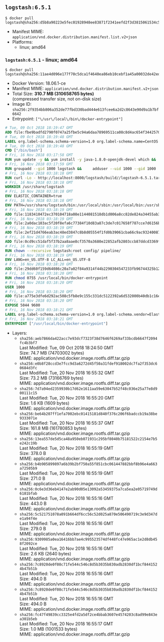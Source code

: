 ## `logstash:6.5.1`

```console
$ docker pull logstash@sha256:d5b8a90223e5fec01928948ee83871f2341eefd2f3d3815061534c5e05d5c9d9
```

-	Manifest MIME: `application/vnd.docker.distribution.manifest.list.v2+json`
-	Platforms:
	-	linux; amd64

### `logstash:6.5.1` - linux; amd64

```console
$ docker pull logstash@sha256:11ae4d096e177f70c5dca1f4640ea86eb10cebf1a45a00032de42ed7144bdf4c
```

-	Docker Version: 18.06.1-ce
-	Manifest MIME: `application/vnd.docker.distribution.manifest.v2+json`
-	Total Size: **310.7 MB (310658765 bytes)**  
	(compressed transfer size, not on-disk size)
-	Image ID: `sha256:2f9354bb806a352de77fbd330bad444e613fcee6a2d2c8643e90d9a1b7bf6642`
-	Entrypoint: `["\/usr\/local\/bin\/docker-entrypoint"]`

```dockerfile
# Tue, 09 Oct 2018 18:19:47 GMT
ADD file:fbe9badfd2790f0747a25fbe5c94a6daa78969511ca08c8d4ac654f3442570de in / 
# Tue, 09 Oct 2018 18:19:48 GMT
LABEL org.label-schema.schema-version=1.0 org.label-schema.name=CentOS Base Image org.label-schema.vendor=CentOS org.label-schema.license=GPLv2 org.label-schema.build-date=20181006
# Tue, 09 Oct 2018 18:19:48 GMT
CMD ["/bin/bash"]
# Fri, 16 Nov 2018 03:17:58 GMT
RUN yum update -y && yum install -y java-1.8.0-openjdk-devel which &&     yum clean all
# Fri, 16 Nov 2018 03:17:59 GMT
RUN groupadd --gid 1000 logstash &&     adduser --uid 1000 --gid 1000       --home-dir /usr/share/logstash --no-create-home       logstash
# Fri, 16 Nov 2018 03:18:18 GMT
RUN curl -Lo - http://localhost:8000/logstash/build//logstash-6.5.1.tar.gz |     tar zxf - -C /usr/share &&     mv /usr/share/logstash-6.5.1 /usr/share/logstash &&     chown --recursive logstash:logstash /usr/share/logstash/ &&     chown -R logstash:root /usr/share/logstash &&     chmod -R g=u /usr/share/logstash &&     find /usr/share/logstash -type d -exec chmod g+s {} \; &&     ln -s /usr/share/logstash /opt/logstash
# Fri, 16 Nov 2018 03:18:18 GMT
WORKDIR /usr/share/logstash
# Fri, 16 Nov 2018 03:18:18 GMT
ENV ELASTIC_CONTAINER=true
# Fri, 16 Nov 2018 03:18:18 GMT
ENV PATH=/usr/share/logstash/bin:/usr/local/sbin:/usr/local/bin:/usr/sbin:/usr/bin:/sbin:/bin
# Fri, 16 Nov 2018 03:18:19 GMT
ADD file:1183410472ec370104718a08e1144081518db1d006a8cc82de824a34455ab3f3 in config/pipelines.yml 
# Fri, 16 Nov 2018 03:18:19 GMT
ADD file:2a0dac103ac5f20f8efa6c77384f10d83a87c3de7c017658f787cce7d6156b76 in config/logstash.yml 
# Fri, 16 Nov 2018 03:18:19 GMT
ADD file:2ef21d4766eab3ac48ed3847c8b8d05554f1fd0b39061cba66c9ac93240087fa in config/ 
# Fri, 16 Nov 2018 03:18:19 GMT
ADD file:0cd9cc51daf5f37b2aa8aae8cf3570a3680e22852afb2803ccb87ddcd3369f52 in pipeline/logstash.conf 
# Fri, 16 Nov 2018 03:18:19 GMT
RUN chown --recursive logstash:root config/ pipeline/
# Fri, 16 Nov 2018 03:18:19 GMT
ENV LANG=en_US.UTF-8 LC_ALL=en_US.UTF-8
# Fri, 16 Nov 2018 03:18:20 GMT
ADD file:29dd60f159d64086c20a7a02f84a9314f44b2290304547233fb96744325b1245 in /usr/local/bin/ 
# Fri, 16 Nov 2018 03:18:20 GMT
RUN chmod 0755 /usr/local/bin/docker-entrypoint
# Fri, 16 Nov 2018 03:18:20 GMT
USER 1000
# Fri, 16 Nov 2018 03:18:20 GMT
ADD file:a775e3dfe6d292ac508c5fb8e9c155c331dc5122392a6d532000b40db1c16eba in /usr/local/bin/ 
# Fri, 16 Nov 2018 03:18:20 GMT
EXPOSE 5044 9600
# Fri, 16 Nov 2018 03:18:21 GMT
LABEL org.label-schema.schema-version=1.0 org.label-schema.vendor=Elastic org.label-schema.name=logstash org.label-schema.version=6.5.1 org.label-schema.url=https://www.elastic.co/products/logstash org.label-schema.vcs-url=https://github.com/elastic/logstash-docker license=Elastic License
# Fri, 16 Nov 2018 03:18:21 GMT
ENTRYPOINT ["/usr/local/bin/docker-entrypoint"]
```

-	Layers:
	-	`sha256:aeb7866da422acc7e93dcf7323f38d7646f6269af33bcdb6647f2094fc4b3bf7`  
		Last Modified: Tue, 09 Oct 2018 18:24:50 GMT  
		Size: 74.7 MB (74703002 bytes)  
		MIME: application/vnd.docker.image.rootfs.diff.tar.gzip
	-	`sha256:e0b8f28ccd3e7fcc9d3a6272d45f50a31fdef918002dc7fa2f353dc60684d3fc`  
		Last Modified: Tue, 20 Nov 2018 16:55:32 GMT  
		Size: 73.2 MB (73166769 bytes)  
		MIME: application/vnd.docker.image.rootfs.diff.tar.gzip
	-	`sha256:7d7a94ed2359930b17d62e1611aa59e63047b52f48c036e25a77e8d900111c15`  
		Last Modified: Tue, 20 Nov 2018 16:55:20 GMT  
		Size: 1.6 KB (1609 bytes)  
		MIME: application/vnd.docker.image.rootfs.diff.tar.gzip
	-	`sha256:be64b207ff1efa7002ebc01415181d840f376c206f6badccb19a38be9333071e`  
		Last Modified: Tue, 20 Nov 2018 16:55:37 GMT  
		Size: 161.8 MB (161780853 bytes)  
		MIME: application/vnd.docker.image.rootfs.diff.tar.gzip
	-	`sha256:13ea557de5d5ca48a950eb071931c295bf8040b75181522c2154e7b5e242c19b`  
		Last Modified: Tue, 20 Nov 2018 16:55:19 GMT  
		Size: 378.0 B  
		MIME: application/vnd.docker.image.rootfs.diff.tar.gzip
	-	`sha256:b4b905899897a6b39b2bf750a55f851cbc061447882bbf8b96e4a663a72505b9`  
		Last Modified: Tue, 20 Nov 2018 16:55:19 GMT  
		Size: 271.0 B  
		MIME: application/vnd.docker.image.rootfs.diff.tar.gzip
	-	`sha256:0c6e3d36eb4147e2ab90d05e13092a53459375a7ca5ea2e05719749d6181bfab`  
		Last Modified: Tue, 20 Nov 2018 16:55:16 GMT  
		Size: 443.0 B  
		MIME: application/vnd.docker.image.rootfs.diff.tar.gzip
	-	`sha256:5c521751078a091b664df6cc56c52d025a870e506490719c3e9d347de1a94f4e`  
		Last Modified: Tue, 20 Nov 2018 16:55:16 GMT  
		Size: 279.0 B  
		MIME: application/vnd.docker.image.rootfs.diff.tar.gzip
	-	`sha256:9309985a0ea16416bb7ae4c995523574df448fc47e965ac1e2d8db458f2092ce`  
		Last Modified: Tue, 20 Nov 2018 16:55:16 GMT  
		Size: 2.6 KB (2640 bytes)  
		MIME: application/vnd.docker.image.rootfs.diff.tar.gzip
	-	`sha256:7c8920de0f08c71fe544c546c8d5b3035b830adb2830df1bcf8441524b47b51b`  
		Last Modified: Tue, 20 Nov 2018 16:55:16 GMT  
		Size: 494.0 B  
		MIME: application/vnd.docker.image.rootfs.diff.tar.gzip
	-	`sha256:7c8920de0f08c71fe544c546c8d5b3035b830adb2830df1bcf8441524b47b51b`  
		Last Modified: Tue, 20 Nov 2018 16:55:16 GMT  
		Size: 494.0 B  
		MIME: application/vnd.docker.image.rootfs.diff.tar.gzip
	-	`sha256:fc47f49839cc3325e4fd2a5df2ce4bbab3607e4574203c8ad99e843ea301b5eb`  
		Last Modified: Tue, 20 Nov 2018 16:55:17 GMT  
		Size: 1.0 MB (1001533 bytes)  
		MIME: application/vnd.docker.image.rootfs.diff.tar.gzip
